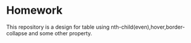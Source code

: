 # Homework

This repository is a design for table using nth-child(even),hover,border-collapse and some other property.
